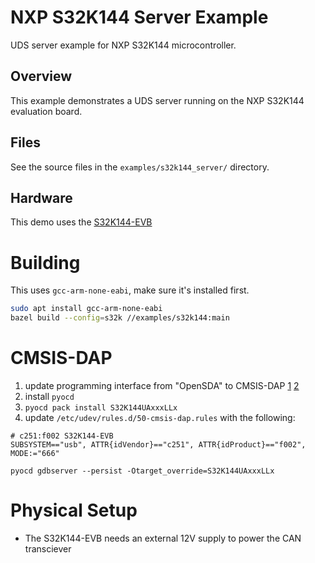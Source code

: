 # NXP S32K144 Server Example

UDS server example for NXP S32K144 microcontroller.

## Overview

This example demonstrates a UDS server running on the NXP S32K144 evaluation board.

## Files

See the source files in the `examples/s32k144_server/` directory.

## Hardware

This demo uses the [S32K144-EVB](https://www.keil.arm.com/boards/nxp-s32k144-evb-rev-a-ee981eb/features/)


# Building 

This uses `gcc-arm-none-eabi`, make sure it's installed first.  

```sh
sudo apt install gcc-arm-none-eabi
bazel build --config=s32k //examples/s32k144:main
```

# CMSIS-DAP

1. update programming interface from "OpenSDA" to CMSIS-DAP [1](https://community.nxp.com/t5/S32K/S32K144evb-with-CMSIS-DAP/td-p/1227900) [2](https://developer.arm.com/documentation/kan299/latest/)
2. install `pyocd`
3. `pyocd pack install S32K144UAxxxLLx`
4. update `/etc/udev/rules.d/50-cmsis-dap.rules` with the following:

```
# c251:f002 S32K144-EVB
SUBSYSTEM=="usb", ATTR{idVendor}=="c251", ATTR{idProduct}=="f002", MODE:="666"
```

```
pyocd gdbserver --persist -Otarget_override=S32K144UAxxxLLx
```

# Physical Setup

- The S32K144-EVB needs an external 12V supply to power the CAN transciever

